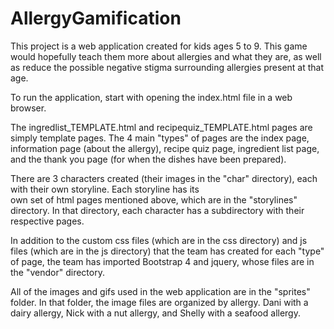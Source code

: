 # AllergyGamification

This project is a web application created for kids ages 5 to 9. This game would hopefully teach them more about allergies and 
what they are, as well as reduce the possible negative stigma surrounding allergies present at that age. 

To run the application, start with opening the index.html file in a web browser. 

The ingredlist_TEMPLATE.html and recipequiz_TEMPLATE.html pages are simply template pages. The 4 main "types" of pages are the 
index page, information page (about the allergy), recipe quiz page, ingredient list page, and the thank you page (for when the 
dishes have been prepared). 

There are 3 characters created (their images in the "char" directory), each with their own storyline. Each storyline has its  
own set of html pages mentioned above, which are in the "storylines" directory. In that directory, each character has a 
subdirectory with their respective pages. 

In addition to the custom css files (which are in the css directory) and js files (which are in the js directory) that the team 
has created for each "type" of page, the team has imported Bootstrap 4 and jquery, whose files are in the "vendor" directory. 

All of the images and gifs used in the web application are in the "sprites" folder. In that folder, the image files are organized 
by allergy. Dani with a dairy allergy, Nick with a nut allergy, and Shelly with a seafood allergy. 